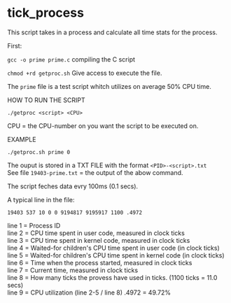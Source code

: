 # tick_process
This script takes in a process and calculate all time stats for the process.

First:

```gcc -o prime prime.c``` compiling the C script  

```chmod +rd getproc.sh``` Give access to execute the file.  

The ```prime``` file is a test script whitch utilizes on average 50% CPU time.  



HOW TO RUN THE SCRIPT

```./getproc <script> <CPU>```

CPU = the CPU-number on you want the script to be executed on.

EXAMPLE

```./getproc.sh prime 0```

The ouput is stored in a TXT FILE with the format ```<PID>-<script>.txt```  
See file ```19403-prime.txt``` = the output of the abow command.

The script feches data evry 100ms (0.1 secs).

A typical line in the file:

```19403 537 10 0 0 9194817 9195917 1100 .4972```

line 1 = Process ID  
line 2 = CPU time spent in user code, measured in clock ticks  
line 3 = CPU time spent in kernel code, measured in clock ticks  
line 4 = Waited-for children's CPU time spent in user code (in clock ticks)  
line 5 = Waited-for children's CPU time spent in kernel code (in clock ticks)  
line 6 = Time when the process started, measured in clock ticks  
line 7 = Current time, measured in clock ticks  
line 8 = How many ticks the provess have used in ticks. (1100 ticks = 11.0 secs)  
line 9 = CPU utilization (line 2-5 / line 8) .4972 = 49.72%  
